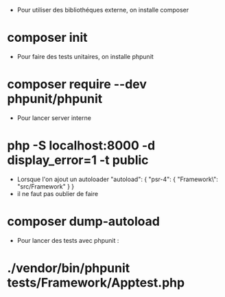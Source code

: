 - Pour utiliser des bibliothéques externe, on installe composer
# composer init

- Pour faire des tests unitaires, on installe phpunit
# composer require --dev phpunit/phpunit

- Pour lancer server interne
# php -S localhost:8000 -d display_error=1 -t public

- Lorsque l'on ajout un autoloader
    "autoload": {
        "psr-4": {
            "Framework\\": "src/Framework"
        }
    }
- il ne faut pas oublier de faire
# composer dump-autoload

- Pour lancer des tests avec phpunit :
# ./vendor/bin/phpunit tests/Framework/Apptest.php
